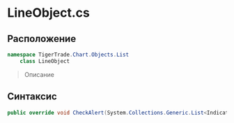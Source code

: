
# LineObject.cs
## Расположение
```csharp
namespace TigerTrade.Chart.Objects.List  
    class LineObject
```

> Описание

## Синтаксис
```csharp
public override void CheckAlert(System.Collections.Generic.List<IndicatorBase> indicators)
```
